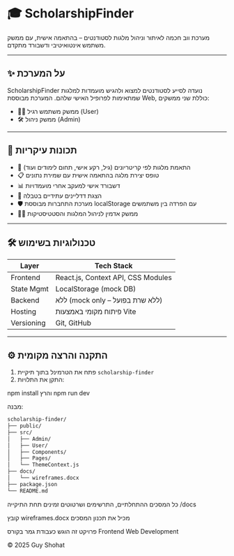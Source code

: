 # 🎓 ScholarshipFinder

מערכת ווב חכמה לאיתור וניהול מלגות לסטודנטים – בהתאמה אישית, עם ממשק משתמש אינטואיטיבי ודשבורד מתקדם.

---

## ✨ על המערכת

ScholarshipFinder נועדה לסייע לסטודנטים למצוא ולהגיש מועמדות למלגות שמתאימות לפרופיל האישי שלהם. המערכת מבוססת Web, כוללת שני ממשקים:
- 🧑‍🎓 ממשק משתמש רגיל (User)
- 🛠️ ממשק ניהול (Admin)

---

## 🚀 תכונות עיקריות

- 🎯 התאמת מלגות לפי קריטריונים (גיל, רקע אישי, תחום לימודים ועוד)
- 📋 טופס יצירת מלגה בהתאמה אישית עם שמירת נתונים
- 📊 דשבורד אישי למעקב אחרי מועמדויות
- 🔔 הצגת דדליינים עתידיים בטבלה
- 🛡️ מערכת התחברות מבוססת localStorage עם הפרדה בין משתמשים
- 🧑‍💻 ממשק אדמין לניהול המלגות והסטטיסטיקות

---

## 🛠️ טכנולוגיות בשימוש

| Layer       | Tech Stack                              |
|-------------|------------------------------------------|
| Frontend    | React.js, Context API, CSS Modules       |
| State Mgmt  | LocalStorage (mock DB)                   |
| Backend     | ללא (mock only – ללא שרת בפועל)         |
| Hosting     | פיתוח מקומי באמצעות Vite                |
| Versioning  | Git, GitHub                              |

---

## ⚙️ התקנה והרצה מקומית

1. פתח את הטרמינל בתוך תיקיית `scholarship-finder`
2. התקן את התלויות:


npm install
והרץ
npm run dev


מבנה:
```bash
scholarship-finder/
├── public/
├── src/
│   ├── Admin/
│   ├── User/
│   ├── Components/
│   ├── Pages/
│   └── ThemeContext.js
├── docs/
│   └── wireframes.docx
├── package.json
└── README.md
```
כל המסכים ההתחלתיים, התרשימים ושרטוטים זמינים תחת התיקייה /docs

קובץ wireframes.docx מכיל את תכנון המסכים

פרויקט זה הוגש כעבודת גמר בקורס Frontend Web Development

© 2025 Guy Shohat
